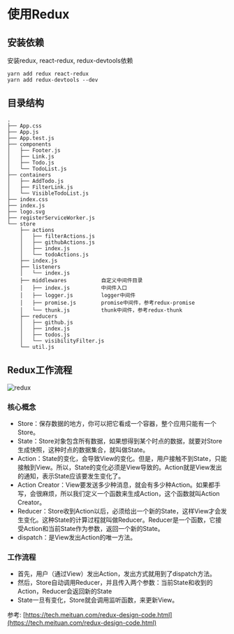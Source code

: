 # 使用Redux

## 安装依赖

安装redux, react-redux, redux-devtools依赖

```shell
yarn add redux react-redux
yarn add redux-devtools --dev
```

## 目录结构

```shell
.
├── App.css
├── App.js
├── App.test.js
├── components
│   ├── Footer.js
│   ├── Link.js
│   ├── Todo.js
│   └── TodoList.js
├── containers
│   ├── AddTodo.js
│   ├── FilterLink.js
│   └── VisibleTodoList.js
├── index.css
├── index.js
├── logo.svg
├── registerServiceWorker.js
└── store
    ├── actions
    │   ├── filterActions.js
    │   ├── githubActions.js
    │   ├── index.js
    │   └── todoActions.js
    ├── index.js
    ├── listeners
    │   └── index.js
    ├── middlewares           自定义中间件目录
    │   ├── index.js          中间件入口
    │   ├── logger.js         logger中间件
    │   ├── promise.js        promise中间件，参考redux-promise
    │   └── thunk.js          thunk中间件，参考redux-thunk
    ├── reducers
    │   ├── github.js
    │   ├── index.js
    │   ├── todos.js
    │   └── visibilityFilter.js
    └── util.js
```

## Redux工作流程

![redux](http://oprrq2p36.bkt.clouddn.com/redux-flow.png)

### 核心概念

- Store：保存数据的地方，你可以把它看成一个容器，整个应用只能有一个Store。
- State：Store对象包含所有数据，如果想得到某个时点的数据，就要对Store生成快照，这种时点的数据集合，就叫做State。
- Action：State的变化，会导致View的变化。但是，用户接触不到State，只能接触到View。所以，State的变化必须是View导致的。Action就是View发出的通知，表示State应该要发生变化了。
- Action Creator：View要发送多少种消息，就会有多少种Action。如果都手写，会很麻烦，所以我们定义一个函数来生成Action，这个函数就叫Action Creator。
- Reducer：Store收到Action以后，必须给出一个新的State，这样View才会发生变化。这种State的计算过程就叫做Reducer。Reducer是一个函数，它接受Action和当前State作为参数，返回一个新的State。
- dispatch：是View发出Action的唯一方法。

### 工作流程

- 首先，用户（通过View）发出Action，发出方式就用到了dispatch方法。
- 然后，Store自动调用Reducer，并且传入两个参数：当前State和收到的Action，Reducer会返回新的State
- State一旦有变化，Store就会调用监听函数，来更新View。

参考: [https://tech.meituan.com/redux-design-code.html](https://tech.meituan.com/redux-design-code.html)